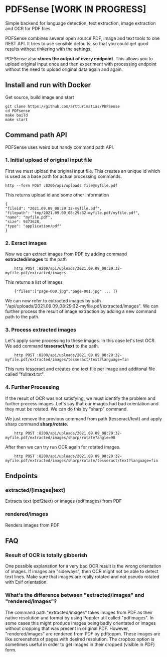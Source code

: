 # PDFSense [WORK IN PROGRESS]
Simple backend for language detection, text extraction, image extraction and OCR for PDF files

PDFSense combines several open source PDF, image and text tools to one REST API. It tries to use sensible defaults, so that you could get good results without tinkering with the settings.

PDFSense also **stores the output of every endpoint**. This allows you to upload original input once and then experiment with processing endpoint without the need to upload original data again and again.


## Install and run with Docker

Get source, build image and start

	git clone https://github.com/artturimatias/PDFSense
	cd PDFsense
	make build
	make start


## Command path API
PDFSense uses weird but handy command path API.

### 1. Initial upload of original input file

First we must upload the original input file. This creates an unique id which is used as a base path for actual processing commands.

	http --form POST :8200/api/uploads file@myfile.pdf

This returns upload id and some other information

    {
    "fileid": "2021.09.09_08:29:32-myfile.pdf",
    "filepath": "tmp/2021.09.09_08:29:32-myfile.pdf/myfile.pdf",
    "name": "myfile.pdf",
    "size": 9473628,
    "type": "application/pdf"
    }


### 2. Exract images

Now we can extract images from PDF by adding command **extracted/images** to the path

        http POST :8200/api/uploads/2021.09.09_08:29:32-myfile.pdf/extracted/images

This returns a list of images

        {"files":["page-000.jpg","page-001.jpg" ... ]}

We can now refer to extracted images by path "/api/uploads/2021.09.09_08:29:32-myfile.pdf/extracted/images".
We can further process the result of image extraction by adding a new command path to the path.

### 3. Process extracted images

Let's apply some processing to these images. In this case let's test OCR.
We add command **tesseract/text** to the path.

        http POST :8200/api/uploads/2021.09.09_08:29:32-myfile.pdf/extracted/images/tesseract/text?language=fin

This runs tesseract and creates one text file per image and additonal file called "fulltext.txt".

### 4. Further Processing

If the result of OCR was not satisfying, we must identify the problem and further process images. Let's say that our images had bad orientation and they must be rotated. We can do this by "sharp" command.

We just remove the previous command from path (tesseract/text) and apply sharp command **sharp/rotate**.

        http POST :8200/api/uploads/2021.09.09_08:29:32-myfile.pdf/extracted/images/sharp/rotate?angle=90

After then we can try run OCR again for rotated images.

        http POST :8200/api/uploads/2021.09.09_08:29:32-myfile.pdf/extracted/images/sharp/rotate/tesseract/text?language=fin


## Endpoints

### extracted/[images|text]
Extracts text (pdf2text) or images (pdfimages) from PDF

### rendered/images
Renders images from PDF

## FAQ

### Result of OCR is totally gibberish

One possible explanation for a very bad OCR result is the wrong orientation of images. If images are "sideways", then OCR might not be able to detect text lines.
Make sure that images are really rotated and not pseudo rotated with Exif orientation.


### What's the difference between "extracted/images" and "rendered/images"?

The command path "extracted/images" takes images from PDF as their native resolution and format by using Poppler util called "pdfimages". In some cases this might produce images being badly orientated or images without cropping that was present in original PDF.
However, "rendered/images" are rendered from PDF by pdftoppm. These images are like screenshots of pages with desired resolution. The cropbox option is sometimes useful in order to get images in their cropped (visible in PDF) form.
